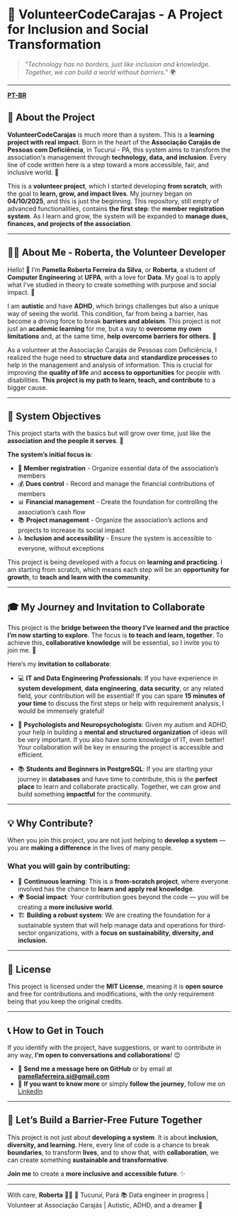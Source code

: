 # 🌱 **VolunteerCodeCarajas** - A Project for Inclusion and Social Transformation

> _"Technology has no borders, just like inclusion and knowledge. Together, we can build a world without barriers."_ 🌍

---

[**PT-BR**](./README.md)

## 📖 **About the Project**

**VolunteerCodeCarajas** is much more than a system. This is a **learning project with real impact**. Born in the heart of the **Associação Carajás de Pessoas com Deficiência**, in Tucuruí - PA, this system aims to transform the association's management through **technology, data, and inclusion**.
Every line of code written here is a step toward a more accessible, fair, and inclusive world. 🚀

This is a **volunteer project**, which I started developing **from scratch**, with the goal to **learn, grow, and impact lives**. My journey began on **04/10/2025**, and this is just the beginning. This repository, still empty of advanced functionalities, contains **the first step**: the **member registration system**. As I learn and grow, the system will be expanded to **manage dues, finances, and projects of the association**.

---

## 🧑‍💻 **About Me** - Roberta, the Volunteer Developer

Hello! 👋 I’m **Pamella Roberta Ferreira da Silva**, or **Roberta**, a student of **Computer Engineering** at **UFPA**, with a love for **Data**. My goal is to apply what I’ve studied in theory to create something with purpose and social impact. 🌱

I am **autistic** and have **ADHD**, which brings challenges but also a unique way of seeing the world. This condition, far from being a barrier, has become a driving force to break **barriers and ableism**. This project is not just an **academic learning** for me, but a way to **overcome my own limitations** and, at the same time, **help overcome barriers for others**. 💙

As a volunteer at the Associação Carajás de Pessoas com Deficiência, I realized the huge need to **structure data** and **standardize processes** to help in the management and analysis of information. This is crucial for improving the **quality of life** and **access to opportunities** for people with disabilities. **This project is my path to learn, teach, and contribute** to a bigger cause.

---

## 🔧 **System Objectives**

This project starts with the basics but will grow over time, just like the **association and the people it serves**. 🚀

**The system’s initial focus is**:

- 🧾 **Member registration** - Organize essential data of the association’s members
- 💰 **Dues control** - Record and manage the financial contributions of members
- 📊 **Financial management** - Create the foundation for controlling the association’s cash flow
- 📚 **Project management** - Organize the association’s actions and projects to increase its social impact
- ♿ **Inclusion and accessibility** - Ensure the system is accessible to everyone, without exceptions

This project is being developed with a focus on **learning and practicing**. I am starting from scratch, which means each step will be an **opportunity for growth**, to **teach and learn with the community**.

---

## 🎓 **My Journey and Invitation to Collaborate**

This project is the **bridge between the theory I’ve learned and the practice I’m now starting to explore**. The focus is **to teach and learn, together**. To achieve this, **collaborative knowledge** will be essential, so I invite you to join me. 🤝

Here’s my **invitation to collaborate**:

- 💻 **IT and Data Engineering Professionals**: If you have experience in **system development**, **data engineering**, **data security**, or any related field, your contribution will be essential! If you can spare **15 minutes of your time** to discuss the first steps or help with requirement analysis, I would be immensely grateful!

- 🧠 **Psychologists and Neuropsychologists**: Given my autism and ADHD, your help in building a **mental and structured organization** of ideas will be very important. If you also have some knowledge of IT, even better! Your collaboration will be key in ensuring the project is accessible and efficient.

- 📚 **Students and Beginners in PostgreSQL**: If you are starting your journey in **databases** and have time to contribute, this is the **perfect place** to learn and collaborate practically. Together, we can grow and build something **impactful** for the community.

---

## 💡 **Why Contribute?**

When you join this project, you are not just helping to **develop a system** — you are **making a difference** in the lives of many people.

### What you will gain by contributing:

- 🔄 **Continuous learning**: This is a **from-scratch project**, where everyone involved has the chance to **learn and apply real knowledge**.
- 🌍 **Social impact**: Your contribution goes beyond the code — you will be creating a **more inclusive world**.
- 🏗️ **Building a robust system**: We are creating the foundation for a sustainable system that will help manage data and operations for third-sector organizations, with a **focus on sustainability, diversity, and inclusion**.

---

## 📜 **License**

This project is licensed under the **MIT License**, meaning it is **open source** and free for contributions and modifications, with the only requirement being that you keep the original credits.

---

## 📞 **How to Get in Touch**

If you identify with the project, have suggestions, or want to contribute in any way, **I’m open to conversations and collaborations**! 😊

- 💬 **Send me a message here on GitHub** or by email at [**pamellaferreira.si@gmail.com**](mailto:pamellaferreira.si@gmail.com)
- 🔗 **If you want to know more** or simply **follow the journey**, follow me on [LinkedIn](https://www.linkedin.com/in/robertaferreira91)

---

## 🌟 **Let’s Build a Barrier-Free Future Together**

This project is not just about **developing a system**. It is about **inclusion, diversity, and learning**. Here, every line of code is a chance to break **boundaries**, to transform **lives**, and to show that, with **collaboration**, we can create something **sustainable and transformative**.

**Join me** to create a **more inclusive and accessible future**. ✨

---

With care,
**Roberta** 🐍💙
📍 Tucuruí, Pará
📚 Data engineer in progress | Volunteer at Associação Carajás | Autistic, ADHD, and a dreamer 🌌
